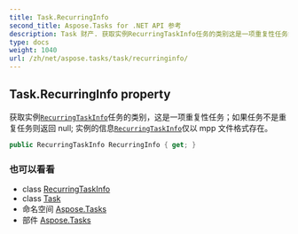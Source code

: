 ```yaml
---
title: Task.RecurringInfo
second_title: Aspose.Tasks for .NET API 参考
description: Task 财产. 获取实例RecurringTaskInfo任务的类别这是一项重复性任务如果任务不是重复任务则返回 null 实例的信息RecurringTaskInfo仅以 mpp 文件格式存在
type: docs
weight: 1040
url: /zh/net/aspose.tasks/task/recurringinfo/
---
```

## Task.RecurringInfo property

获取实例[`RecurringTaskInfo`](../../recurringtaskinfo/)任务的类别，这是一项重复性任务；如果任务不是重复任务则返回 null; 实例的信息[`RecurringTaskInfo`](../../recurringtaskinfo/)仅以 mpp 文件格式存在。

```csharp
public RecurringTaskInfo RecurringInfo { get; }
```

### 也可以看看

* class [RecurringTaskInfo](../../recurringtaskinfo/)
* class [Task](../)
* 命名空间 [Aspose.Tasks](../../task/)
* 部件 [Aspose.Tasks](../../../)


